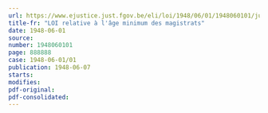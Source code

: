 ```yaml
---
url: https://www.ejustice.just.fgov.be/eli/loi/1948/06/01/1948060101/justel
title-fr: "LOI relative à l'âge minimum des magistrats"
date: 1948-06-01
source:
number: 1948060101
page: 888888
case: 1948-06-01/01
publication: 1948-06-07
starts:
modifies:
pdf-original:
pdf-consolidated:
---
```


